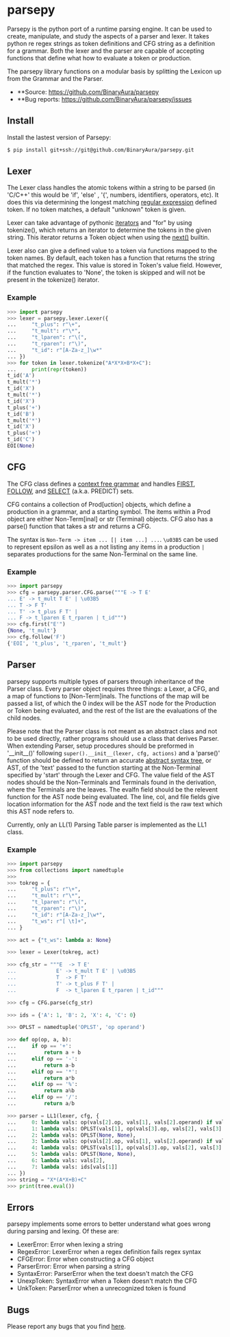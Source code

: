 parsepy
=======

Parsepy is the python port of a runtime parsing engine. It can be used to create, manipulate, and study the aspects
of a parser and lexer. It takes python re regex strings as token definitions and
CFG string as a definition for a grammar. Both the lexer and the parser are capable of
accepting functions that define what how to evaluate a token or production.

The parsepy library functions on a modular basis by splitting the Lexicon 
up from the Grammar and the Parser. 

+ **Source: https://github.com/BinaryAura/parsepy
+ **Bug reports: https://github.com/BinaryAura/parsepy/issues

Install
-------

Install the lastest version of Parsepy:

```bash
$ pip install git+ssh://git@github.com/BinaryAura/parsepy.git
```

Lexer
-----

The Lexer class handles the atomic tokens within a
string to be parsed (in 'C/C++' this would be 'if', 'else' , '{', numbers,
identifiers, operators, etc). It does this via determining the longest matching [regular
expression](https://www.w3schools.com/python/python_regex.asp) defined token. If no token
matches, a default "unknown" token is given.

Lexer can take advantage of pythonic [iterators](https://wiki.python.org/moin/Iterator)
and "for" by using tokenize(), which returns an iterator to determine the tokens in the
given string. This iterator returns a Token object when using the [next()](https://www.w3schools.com/python/ref_func_next.asp)
builtin.

Lexer also can give a defined value to a token via functions mapped to the token names.
By default, each token has a function that returns the string that matched the regex.
This value is stored in Token's value field. However, if the function evaluates to
'None', the token is skipped and will not be present in the tokenize() iterator.

### Example

```python
>>> import parsepy
>>> lexer = parsepy.lexer.Lexer({
...     "t_plus": r"\+",
...     "t_mult": r"\*",
...     "t_lparen": r"\(",
...     "t_rparen": r"\)",
...     "t_id": r"[A-Za-z_]\w*"
... })
>>> for token in lexer.tokenize("A*X*X+B*X+C"):
...     print(repr(token))
t_id('A')
t_mult('*')
t_id('X')
t_mult('*')
t_id('X')
t_plus('+')
t_id('B')
t_mult('*')
t_id('X')
t_plus('+')
t_id('C')
EOI(None)
```

CFG
---

The CFG class defines a [context free grammar](https://www.tutorialspoint.com/automata_theory/context_free_grammar_introduction.htm)
and handles [FIRST](https://www.geeksforgeeks.org/first-set-in-syntax-analysis/),
[FOLLOW](https://www.geeksforgeeks.org/follow-set-in-syntax-analysis/?ref=lbp), and 
[SELECT](https://stackoverflow.com/questions/46816247/method-to-calculate-predict-set-of-a-grammar-production-in-recursive-descent-par)
(a.k.a. PREDICT) sets.

CFG contains a collection of Prod[uction] objects, which define a production in a grammar,
and a starting symbol. The items within a Prod object are either Non-Term[inal] or str (Terminal)
objects. CFG also has a parse() function that takes a str and returns a CFG.

The syntax is
```Non-Term -> item ... [| item ...] ...```. ```\u03B5``` can be used to represent epsilon
as well as a not listing any items in a production ```|``` separates productions for the same Non-Terminal on the same line.


### Example

```python
>>> import parsepy
>>> cfg = parsepy.parser.CFG.parse("""E -> T E'
... E' -> t_mult T E' | \u03B5
... T -> F T'
... T' -> t_plus F T' |
... F -> t_lparen E t_rparen | t_id""")
>>> cfg.first("E'")
{None, 't_mult'}
>>> cfg.follow('F')
{'EOI', 't_plus', 't_rparen', 't_mult'}
```

Parser
------

parsepy supports multiple types of parsers through inheritance of the Parser class. Every parser
object requires three things: a Lexer, a CFG, and a map of functions to [Non-Term]inals. The
functions of the map will be passed a list, of which the 0 index will be the AST node for the
Production or Token being evaluated, and the rest of the list are the evaluations of the child
nodes.

Please note that the Parser class is not meant as an abstract class and not to be used directly,
rather programs should use a class that derives Parser. When extending Parser, setup procedures
should be preformed in '\_\_init\_\_()' following ```super().__init__(lexer, cfg, actions)```
and a 'parse()' function should be defined to return an accurate
[abstract syntax tree](https://en.wikipedia.org/wiki/Abstract_syntax_tree),
or AST, of the 'text' passed to the function starting at the Non-Terminal specified by 'start'
through the Lexer and CFG. The value field of the AST nodes should be the Non-Terminals and Terminals found
in the derivation, where the Terminals are the leaves. The evalfn field should be the relevent
function for the AST node being evaluated. The line, col, and file fields give location information
for the AST node and the text field is the raw text which this AST node refers to.

Currently, only an LL(1) Parsing Table parser is implemented as the LL1 class.

### Example

```python
>>> import parsepy
>>> from collections import namedtuple
>>> 
>>> tokreg = {
...     "t_plus": r"\+",
...     "t_mult": r"\*",
...     "t_lparen": r"\(",
...     "t_rparen": r"\)",
...     "t_id": r"[A-Za-z_]\w*",
...     "t_ws": r"[ \t]+",
... }

>>> act = {"t_ws": lambda a: None}

>>> lexer = Lexer(tokreg, act)

>>> cfg_str = """E  -> T E'
...             E' -> t_mult T E' | \u03B5
...             T  -> F T'
...             T' -> t_plus F T' |
...             F  -> t_lparen E t_rparen | t_id"""

>>> cfg = CFG.parse(cfg_str)

>>> ids = {'A': 1, 'B': 2, 'X': 4, 'C': 0}

>>> OPLST = namedtuple('OPLST', 'op operand')

>>> def op(op, a, b):
...     if op == '+':
...         return a + b
...     elif op == '-':
...         return a-b
...     elif op == '*':
...         return a*b
...     elif op == '%':
...         return a%b
...     elif op == '/':
...         return a/b

>>> parser = LL1(lexer, cfg, {
...     0: lambda vals: op(vals[2].op, vals[1], vals[2].operand) if vals[2].op is not None else vals[1],
...     1: lambda vals: OPLST(vals[1], op(vals[3].op, vals[2], vals[3].operand) if vals[3].op is not None else vals[2]),
...     2: lambda vals: OPLST(None, None),
...     3: lambda vals: op(vals[2].op, vals[1], vals[2].operand) if vals[2].op is not None else vals[1],
...     4: lambda vals: OPLST(vals[1], op(vals[3].op, vals[2], vals[3].operand) if vals[3].op is not None else vals[2]),
...     5: lambda vals: OPLST(None, None),
...     6: lambda vals: vals[2],
...     7: lambda vals: ids[vals[1]]
... })
>>> string = "X*(A*X+B)+C"
>>> print(tree.eval())
```

Errors
------

parsepy implements some errors to better understand what goes wrong during parsing and lexing.
Of these are:
- LexerError: Error when lexing a string
- RegexError: LexerError when a regex definition fails regex syntax
- CFGError: Error when constructing a CFG object
- ParserError: Error when parsing a string
- SyntaxError: ParserError when the text doesn't match the CFG
- UnexpToken: SyntaxError when a Token doesn't match the CFG
- UnkToken: ParserError when a unrecognized token is found

Bugs
----

Please report any bugs that you find [here](https://github.com/BinaryAura/parsepy/issues).
